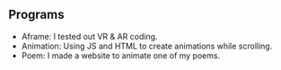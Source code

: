 ## Programs
+ Aframe: I tested out VR & AR coding.
+ Animation: Using JS and HTML to create animations while scrolling.
+ Poem: I made a website to animate one of my poems.
